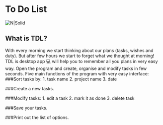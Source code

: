 # To Do List

![N|Solid](https://i.ibb.co/M51bFTC/To-do-List-512.png)

## What is TDL?
 With every morning we start thinking about our plans (tasks, wishes and duty).
 But after few hours we start to forget what we thought at morning!
 TDL is desktop app :computer: will help you to remember all you plans in very easy way.
 Open the program and create, organise and modify tasks in few seconds.
 Five main functions of the program with very easy interface:
###Sort tasks by:
    1. task name
    2. project name
    3. date

###Create a new tasks.

###Modify tasks:
    1. edit a task
    2. mark it as done
    3. delete task

###Save your tasks.

###Print out the list of options.

